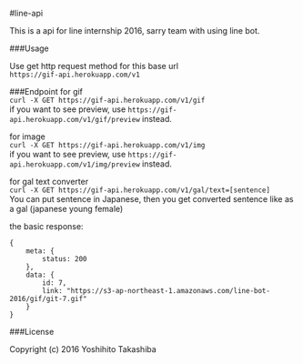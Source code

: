 
#line-api

This is a api for line internship 2016, sarry team with using line bot.

###Usage

Use get http request method for this base url  
`https://gif-api.herokuapp.com/v1`


###Endpoint
for gif  
`curl -X GET https://gif-api.herokuapp.com/v1/gif`  
if you want to see preview, use `https://gif-api.herokuapp.com/v1/gif/preview` instead.

for image  
`curl -X GET https://gif-api.herokuapp.com/v1/img`  
if you want to see preview, use `https://gif-api.herokuapp.com/v1/img/preview` instead.

for gal text converter  
`curl -X GET https://gif-api.herokuapp.com/v1/gal/text=[sentence]`  
You can put sentence in Japanese, then you get converted sentence like as a gal (japanese young female)

the basic response:  
```
{
    meta: {
        status: 200
    },
    data: {
        id: 7,
        link: "https://s3-ap-northeast-1.amazonaws.com/line-bot-2016/gif/git-7.gif"
    }
}
```


###License

Copyright (c) 2016 Yoshihito Takashiba
